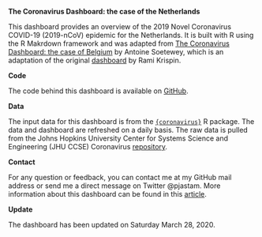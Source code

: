 
<!-- README.md is generated from README.Rmd. Please edit that file -->

**The Coronavirus Dashboard: the case of the Netherlands**

This dashboard provides an overview of the 2019 Novel Coronavirus
COVID-19 (2019-nCoV) epidemic for the Netherlands. It is built with R
using the R Makrdown framework and was adapted from [The Coronavirus
Dashboard: the case of
Belgium](https://github.com/AntoineSoetewey/coronavirus_dashboard) by
Antoine Soetewey, which is an adaptation of the original
[dashboard](https://ramikrispin.github.io/coronavirus_dashboard/) by
Rami Krispin.

**Code**

The code behind this dashboard is available on
[GitHub](https://github.com/pjastam/coronavirus_dashboard).

**Data**

The input data for this dashboard is from the
[`{coronavirus}`](https://github.com/RamiKrispin/coronavirus) R package.
The data and dashboard are refreshed on a daily basis. The raw data is
pulled from the Johns Hopkins University Center for Systems Science and
Engineering (JHU CCSE) Coronavirus
[repository](https://github.com/RamiKrispin/coronavirus-csv).

**Contact**

For any question or feedback, you can contact me at my GitHub mail
address or send me a direct message on Twitter @pjastam. More
information about this dashboard can be found in this
[article](https://www.statsandr.com/blog/how-to-create-a-simple-coronavirus-dashboard-specific-to-your-country-in-r/).

**Update**

The dashboard has been updated on Saturday March 28, 2020.
